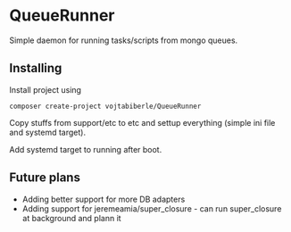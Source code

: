 # QueueRunner #
Simple daemon for running tasks/scripts from mongo queues.

## Installing ##
Install project using
```
composer create-project vojtabiberle/QueueRunner
```
Copy stuffs from support/etc to etc and settup everything (simple ini file and systemd target).

Add systemd target to running after boot.

## Future plans ##
- Adding better support for more DB adapters
- Adding support for jeremeamia/super_closure - can run super_closure at background and plann it